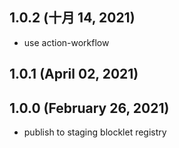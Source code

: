 ## 1.0.2 (十月 14, 2021)

- use action-workflow

## 1.0.1 (April 02, 2021)



## 1.0.0 (February 26, 2021)

- publish to staging blocklet registry

